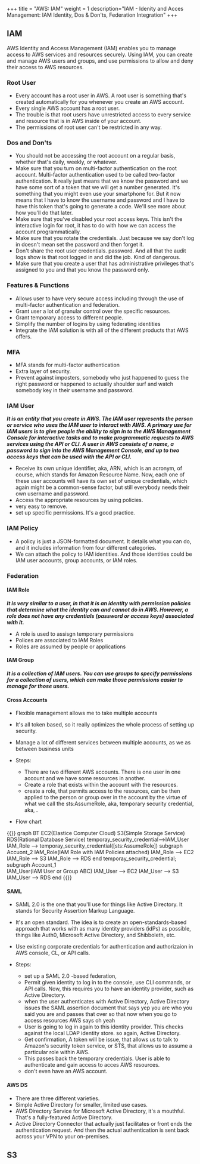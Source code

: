 +++
title = "AWS: IAM"
weight = 1
description="IAM - Idenity and Acces Management: IAM Identity, Dos & Don'ts, Federation Integration"
+++


## IAM

AWS Identity and Access Management (IAM) enables you to manage access to AWS services and resources securely. Using IAM, you can create and manage AWS users and groups, and use permissions to allow and deny their access to AWS resources.


### Root User

* Every account has a root user in AWS. A root user is something that's created automatically for you whenever you create an AWS account.
* Every single AWS account has a root user. 
* The trouble is that root users have unrestricted access to every service and resource that is in AWS inside of your account. 
* The permissions of root user can't be restricted in any way. 


### Dos and Don'ts

* You should not be accessing the root account on a regular basis, whether that's daily, weekly, or whatever. 
* Make sure that you turn on multi-factor authentication on the root account. Multi-factor authentication used to be called two-factor authentication. It really just means that we know the password and we have some sort of a token that we will get a number generated. It's something that you might even use your smartphone for. But it now means that I have to know the username and password and I have to have this token that's going to generate a code. We'll see more about how you'll do that later. 
* Make sure that you've disabled your root access keys. This isn't the interactive login for root, it has to do with how we can access the account programmatically. 
* Make sure that you rotate the credentials. Just because we say don't log in doesn't mean set the password and then forget it. 
* Don't share the root user credentials. password. And all that the audit logs show is that root logged in and did the job. Kind of dangerous. 
* Make sure that you create a user that has administrative privileges that's assigned to you and that you know the password only.


### Features & Functions

* Allows user to have very secure access including through the use of multi-factor authentication and federation. 
* Grant user a lot of granular control over the specific resources.
* Grant temporary access to different people. 
* Simplify the number of logins by using federating identities
* Integrate the IAM solution is with all of the different products that AWS offers. 


### MFA

* MFA stands for multi-factor authentication
* Extra layer of security.
* Prevent against imposters, somebody who just happened to guess the right password or happened to actually shoulder surf and watch somebody key in their username and password.


### IAM User

___It is an entity that you create in AWS. The IAM user represents the person or service who uses the IAM user to interact with AWS. A primary use for IAM users is to give people the ability to sign in to the AWS Management Console for interactive tasks and to make programmatic requests to AWS services using the API or CLI. A user in AWS consists of a name, a password to sign into the AWS Management Console, and up to two access keys that can be used with the API or CLI.___

* Receive its own unique identifier, aka, ARN, which is an acronym, of course, which stands for Amazon Resource Name. Now, each one of these user accounts will have its own set of unique credentials, which again might be a common-sense factor, but still everybody needs their own username and password.
* Access the appropriate resources by using policies. 
* very easy to remove.
* set up specific permissions. It's a good practice.

### IAM Policy



* A policy is just a JSON-formatted document. It details what you can do, and it includes information from four different categories. 
* We can attach the policy to IAM identities. And those identities could be IAM user accounts, group accounts, or IAM roles.


### Federation

#### IAM Role

___It is very similar to a user, in that it is an identity with permission policies that determine what the identity can and cannot do in AWS. However, a role does not have any credentials (password or access keys) associated with it.___

* A role is used to assisgn temporary permissions
* Polices are associated to IAM Roles
* Roles are assumed by people or applications

#### IAM Group

___It is a collection of IAM users. You can use groups to specify permissions for a collection of users, which can make those permissions easier to manage for those users.___


#### Cross Accounts

* Flexible management allows me to take multiple accounts

* It's all token based, so it really optimizes the whole process of setting up security. 

* Manage a lot of different services between multiple accounts, as we as between business units

* Steps:
    * There are two different AWS accounts. There is one user in one account and we have some resources in another. 
    * Create a role that exists within the account with the resources.
    * create a role, that permits access to the resources, can be then applied to the person or group over in the account by the virtue of what we call the sts:AssumeRole, aka, temporary security credential, aka, .

* Flow chart

{{<mermaid>}}
graph BT
    EC2(Elastice Computer Cloud)
    S3(Simple Storage Service)
    RDS(Rational Database Service)
    temporay_security_credential-->IAM_User
    IAM_Role --> temporay_security_credential([sts:AssumeRole])
    subgraph Accuont_2 
        IAM_Role(IAM Role with IAM Policies attached)
        IAM_Role --> EC2
        IAM_Role --> S3
        IAM_Role --> RDS
    end
   temporay_security_credential;
   subgraph Account_1     
        IAM_User(IAM User or Group ABC)
        IAM_User --> EC2
        IAM_User --> S3
        IAM_User --> RDS
    end 
{{</mermaid >}}




#### SAML

* SAML 2.0 is the one that you'll use for things like Active Directory. It stands for Security Assertion Markup Language. 

* It's an open standard. The idea is to create an open-standards-based approach that works with as many identity providers (idPs) as possible, things like Auth0, Microsoft Active Directory, and Shibboleth, etc. 

* Use existing corporate credentials for authentication and authorizaion in AWS console, CL, or API calls.

* Steps:

    * set up a SAML 2.0 -based federation,
    * Permit given identity to log in to the console, use CLI commands, or API calls. Now, this requires you to have an identity provider, such as Active Directory. 
    * when the user authenticates with Active Directory, Active Directory issues the SAML assertion document that says yep you are who you said you are and passes that over so that now when you go to access resources AWS says oh yeah
    * User is going to log in again to this identity provider. This checks against the local LDAP identity store. so again, Active Directory. 
    * Get confirmation, A token will be issue, that allows us to talk to Amazon's security token service, or STS, that allows us to assume a particular role within AWS. 
    * This passes back the temporary credentials. User is able to authenticate and gain access to acces AWS resources.
    * don't even have an AWS account.

#### AWS DS

* There are three different varieties. 
* Simple Active Directory for smaller, limited use cases.
* AWS Directory Service for Microsoft Active Directory, it's a mouthful. That's a fully-featured Active Directory. 
* Active Directory Connector that actually just facilitates or front ends the authentication request. And then the actual authentication is sent back across your VPN to your on-premises.



## S3

